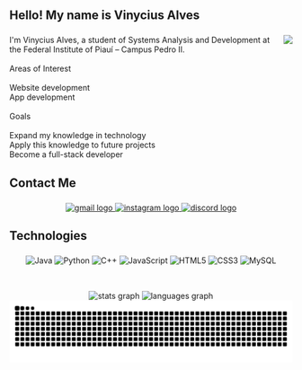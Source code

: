 <br clear="both">

<h2 align="left">Hello! My name is Vinycius Alves</h2>

###

<img align="right" height="280" src="https://i.pinimg.com/474x/d7/a3/00/d7a300f337123576456effe9216efca0.jpg"  />

###

<p align="left">I'm Vinycius Alves, a student of Systems Analysis and Development at the Federal Institute of Piauí – Campus Pedro II.<br><br>Areas of Interest<br><br>    Website development<br>    App development<br><br>Goals<br><br>Expand my knowledge in technology<br>Apply this knowledge to future projects<br>Become a full-stack developer</p>

###

<h2 align="left">Contact Me</h2>

###

<div align="center">
  <a href="vinyciusalves155@gmail.com" target="_blank">
    <img src="https://img.shields.io/static/v1?message=Gmail&logo=gmail&label=&color=f0ebe3&logoColor=black&labelColor=&style=for-the-badge" height="30" alt="gmail logo"  />
  </a>
  <a href="https://www.instagram.com/vinycius.alvess?igsh=MTlrMzVxNzNjNnNtaQ==" target="_blank">
    <img src="https://img.shields.io/static/v1?message=Instagram&logo=instagram&label=&color=f0ebe3&logoColor=black&labelColor=&style=for-the-badge" height="30" alt="instagram logo"  />
  </a>
  <a href="https://discord.com/users/vinyciu51" target="_blank">
    <img src="https://img.shields.io/static/v1?message=Discord&logo=discord&label=&color=f0ebe3&logoColor=black&labelColor=&style=for-the-badge" height="30" alt="discord logo"  />
  </a>
</div>

###

<h2 align="left">Technologies</h2>

###
<div align="center">
  
  ![Java](https://img.shields.io/badge/Java-f0ebe3?style=for-the-badge&logo=java&logoColor=black)
  ![Python](https://img.shields.io/badge/Python-f0ebe3?style=for-the-badge&logo=python&logoColor=black)
  ![C++](https://img.shields.io/badge/C++-f0ebe3?style=for-the-badge&logo=c%2B%2B&logoColor=black)
  ![JavaScript](https://img.shields.io/badge/JavaScript-f0ebe3?style=for-the-badge&logo=javascript&logoColor=black)
  ![HTML5](https://img.shields.io/badge/HTML5-f0ebe3?style=for-the-badge&logo=html5&logoColor=black)
  ![CSS3](https://img.shields.io/badge/CSS3-f0ebe3?style=for-the-badge&logo=css3&logoColor=black)
  ![MySQL](https://img.shields.io/badge/MySQL-f0ebe3?style=for-the-badge&logo=mysql&logoColor=black)
  
</div>

###

<h2 align="left"></h2>

###

<br clear="both">

<div align="center">
  <img src="https://github-readme-stats.vercel.app/api?username=VINYCIU51&hide_title=false&hide_rank=false&show_icons=true&include_all_commits=true&count_private=true&disable_animations=false&theme=dark&locale=en&hide_border=true&order=1&custom_title=GitHub%20Stats" height="180" alt="stats graph"  />
  <img src="https://github-readme-stats.vercel.app/api/top-langs?username=VINYCIU51&locale=en&hide_title=false&layout=compact&card_width=320&langs_count=6&theme=dark&hide_border=true&order=2" height="180" alt="languages graph"  />
</div>

<picture align="center">
  <source media="(prefers-color-scheme: dark)" srcset="https://raw.githubusercontent.com/VINYCIU51/VINYCIU51/output/github-contribution-grid-snake-dark.svg">
  <source media="(prefers-color-scheme: light)" srcset="https://raw.githubusercontent.com/VINYCIU51/VINYCIU51/output/github-contribution-grid-snake.svg">
  <img align="center" alt="github contribution grid snake animation" src="https://raw.githubusercontent.com/VINYCIU51/VINYCIU51/output/github-contribution-grid-snake-dark.svg">
</picture>

